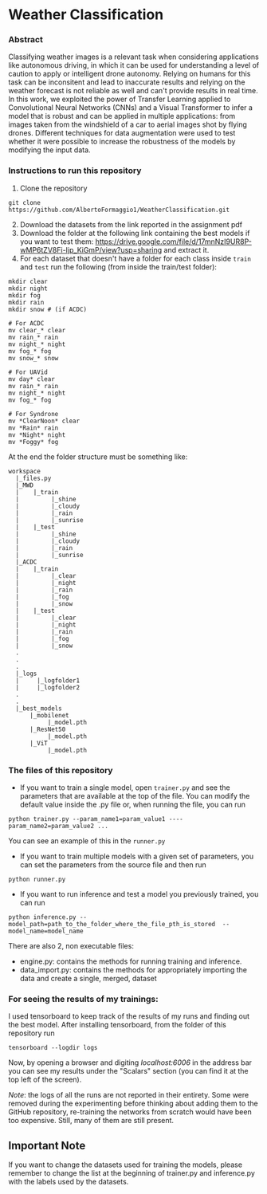 # Weather Classification

### Abstract
Classifying weather images is a relevant task when considering applications like autonomous driving, in which it can be used for understanding a level of caution to apply or intelligent drone autonomy.
Relying on humans for this task can be inconsitent and lead to inaccurate results and relying on the weather forecast is not reliable as well and can't provide results in real time.
In this work, we exploited the power of Transfer Learning applied to Convolutional Neural Networks (CNNs) and a Visual Transformer to infer a model that is robust and can be applied in multiple applications: from images taken from the windshield of a car to aerial images shot by flying drones.
Different techniques for data augmentation were used to test whether it were possible to increase the robustness of the models by modifying the input data.

### Instructions to run this repository

1. Clone the repository
```
git clone https://github.com/AlbertoFormaggio1/WeatherClassification.git
```
2. Download the datasets from the link reported in the assignment pdf
3. Download the folder at the following link containing the best models if you want to test them: https://drive.google.com/file/d/17mnNzI9UR8P-wMP6tZV8Fi-Ijp_KiGmP/view?usp=sharing and extract it.
4. For each dataset that doesn't have a folder for each class inside ```train``` and ```test``` run the following (from inside the train/test folder):
```
mkdir clear
mkdir night
mkdir fog
mkdir rain
mkdir snow # (if ACDC)

# For ACDC
mv clear_* clear
mv rain_* rain
mv night_* night
mv fog_* fog
mv snow_* snow

# For UAVid
mv day* clear
mv rain_* rain
mv night_* night
mv fog_* fog

# For Syndrone
mv *ClearNoon* clear
mv *Rain* rain
mv *Night* night
mv *Foggy* fog
```

At the end the folder structure must be something like:
```
workspace
  |_files.py
  |_MWD
  |    |_train
  |         |_shine
  |         |_cloudy
  |         |_rain
  |         |_sunrise
  |    |_test
  |         |_shine
  |         |_cloudy
  |         |_rain
  |         |_sunrise
  |_ACDC
  |    |_train
  |         |_clear
  |         |_night
  |         |_rain
  |         |_fog
  |         |_snow
  |    |_test
  |         |_clear
  |         |_night
  |         |_rain
  |         |_fog
  |         |_snow
  .
  .
  .
  |_logs
  |     |_logfolder1
  |     |_logfolder2
  .
  .
  |_best_models
      |_mobilenet
           |_model.pth
      |_ResNet50
           |_model.pth
      |_ViT
           |_model.pth
```

### The files of this repository
- If you want to train a single model, open ```trainer.py``` and see the parameters that are available at the top of the file.
You can modify the default value inside the .py file or, when running the file, you can run 
```
python trainer.py --param_name1=param_value1 ----param_name2=param_value2 ...
```
You can see an example of this in the ```runner.py```

- If you want to train multiple models with a given set of parameters, you can set the parameters from the source file and then run
```
python runner.py
```

- If you want to run inference and test a model you previously trained, you can run
```
python inference.py --model_path=path_to_the_folder_where_the_file_pth_is_stored  --model_name=model_name
```

There are also 2, non executable files:
- engine.py: contains the methods for running training and inference.
- data_import.py: contains the methods for appropriately importing the data and create a single, merged, dataset

### For seeing the results of my trainings:
I used tensorboard to keep track of the results of my runs and finding out the best model.
After installing tensorboard, from the folder of this repository run
```
tensorboard --logdir logs
```

Now, by opening a browser and digiting *localhost:6006* in the address bar you can see my results under the "Scalars" section (you can find it at the top left of the screen).

*Note*: the logs of all the runs are not reported in their entirety. Some were removed during the experimenting before thinking about adding them to the GitHub repository, re-training the networks from scratch would have been too expensive. Still, many of them are still present.

## Important Note
If you want to change the datasets used for training the models, please remember to change the list at the beginning of trainer.py and inference.py with the labels used by the datasets.


